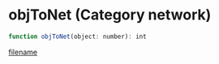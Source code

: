 # objToNet (Category network)

```js
function objToNet(object: number): int
```

[filename](objToNet_m.md ':include')